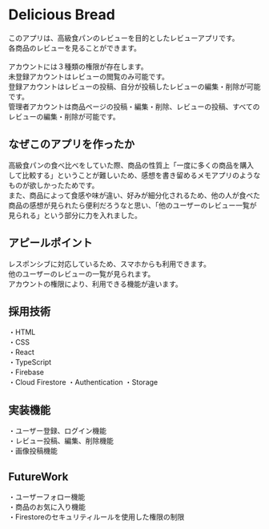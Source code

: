# Delicious Bread

このアプリは、高級食パンのレビューを目的としたレビューアプリです。<br>
各商品のレビューを見ることができます。<br>
<br>
アカウントには３種類の権限が存在します。<br>
未登録アカウントはレビューの閲覧のみ可能です。<br>
登録アカウントはレビューの投稿、自分が投稿したレビューの編集・削除が可能です。<br>
管理者アカウントは商品ページの投稿・編集・削除、レビューの投稿、すべてのレビューの編集・削除が可能です。<br>

## なぜこのアプリを作ったか

高級食パンの食べ比べをしていた際、商品の性質上「一度に多くの商品を購入して比較する」ということが難しいため、感想を書き留めるメモアプリのようなものが欲しかったためです。<br>
また、商品によって食感や味が違い、好みが細分化されるため、他の人が食べた商品の感想が見られたら便利だろうなと思い、「他のユーザーのレビュー一覧が見られる」という部分に力を入れました。<br>

## アピールポイント
レスポンシブに対応しているため、スマホからも利用できます。<br>
他のユーザーのレビューの一覧が見られます。<br>
アカウントの権限により、利用できる機能が違います。<br>

## 採用技術
・HTML<br>
・CSS<br>
・React<br>
・TypeScript<br>
・Firebase<br>
  ・Cloud Firestore
  ・Authentication
  ・Storage 

## 実装機能
・ユーザー登録、ログイン機能<br>
・レビュー投稿、編集、削除機能<br>
・画像投稿機能<br>

## FutureWork
・ユーザーフォロー機能<br>
・商品のお気に入り機能<br>
・Firestoreのセキュリティルールを使用した権限の制限
